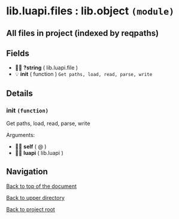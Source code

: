 # lib.luapi.files : lib.object `(module)`

## All files in project (indexed by reqpaths)

## Fields

+ 👨‍👦 **?string** ( lib.luapi.file )
+ 💡 **init** ( function )
	`Get paths, load, read, parse, write`

## Details

### init `(function)`

Get paths, load, read, parse, write

Arguments:

+ 👨‍👦 **self** ( @ )
+ 👨‍👦 **luapi** ( lib.luapi )

## Navigation

[Back to top of the document](#libluapifiles--libobject-module)

[Back to upper directory](..)

[Back to project root](/../..)
